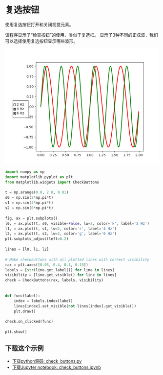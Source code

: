 # 复选按钮

使用复选按钮打开和关闭视觉元素。

该程序显示了“检查按钮”的使用，类似于复选框。 显示了3种不同的正弦波，我们可以选择使用复选按钮显示哪些波形。

![复选按钮示例](/static/images/gallery/sphx_glr_check_buttons_001.png)

```python
import numpy as np
import matplotlib.pyplot as plt
from matplotlib.widgets import CheckButtons

t = np.arange(0.0, 2.0, 0.01)
s0 = np.sin(2*np.pi*t)
s1 = np.sin(4*np.pi*t)
s2 = np.sin(6*np.pi*t)

fig, ax = plt.subplots()
l0, = ax.plot(t, s0, visible=False, lw=2, color='k', label='2 Hz')
l1, = ax.plot(t, s1, lw=2, color='r', label='4 Hz')
l2, = ax.plot(t, s2, lw=2, color='g', label='6 Hz')
plt.subplots_adjust(left=0.2)

lines = [l0, l1, l2]

# Make checkbuttons with all plotted lines with correct visibility
rax = plt.axes([0.05, 0.4, 0.1, 0.15])
labels = [str(line.get_label()) for line in lines]
visibility = [line.get_visible() for line in lines]
check = CheckButtons(rax, labels, visibility)


def func(label):
    index = labels.index(label)
    lines[index].set_visible(not lines[index].get_visible())
    plt.draw()

check.on_clicked(func)

plt.show()
```

## 下载这个示例
            
- [下载python源码: check_buttons.py](https://matplotlib.org/_downloads/check_buttons.py)
- [下载Jupyter notebook: check_buttons.ipynb](https://matplotlib.org/_downloads/check_buttons.ipynb)